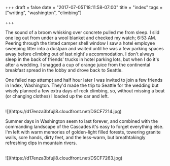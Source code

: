 +++
draft = false
date = "2017-07-05T18:11:58-07:00"
title = "index"
tags = ["writing", "washington", "climbing"]

+++

The sound of a broom whisking over concrete pulled me from sleep.
I slid one leg out from under a wool blanket and checked my watch; 6:53 AM.
Peering through the tinted camper shell window I saw a hotel employee sweeping
litter into a dustpan and waited until he was a few parking spaces away
before climbing out of last night's accommodation. 
I don't always sleep in the back of friends' trucks in hotel parking lots,
but when I do it's after a wedding. I snagged a cup of orange
juice from the continental breakfast spread in the lobby and drove 
back to Seattle.

One failed nap attempt and half hour later I was invited to join a few friends 
in Index, Washington. They'd made the trip to Seattle for the wedding but wisely
planned a few extra days of rock climbing, so, without missing a beat (or changing clothes)
 I loaded up the car and left. 

<br>
![](https://d17enza3bfujl8.cloudfront.net/DSCF7214.jpg)
<br>

Summer days in Washington seem to last forever, and combined with the commanding 
landscape of the Cascades it's easy to forget everything else. I'm left with warm memories of 
golden-light filled forests, towering granite walls, sore hands, dirty feet, 
and the less-warm, but breathtakingly refreshing dips in mountain rivers.

<br>
![](https://d17enza3bfujl8.cloudfront.net/DSCF7263.jpg)
